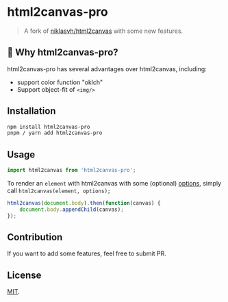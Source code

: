 # html2canvas-pro

> A fork of [niklasvh/html2canvas](https://github.com/niklasvh/html2canvas) with some new features.

## 🌟 Why html2canvas-pro?

html2canvas-pro has several advantages over html2canvas, including:
- support color function "oklch"
- Support object-fit of ```<img/>```

## Installation

```sh
npm install html2canvas-pro
pnpm / yarn add html2canvas-pro
```

## Usage
```javascript
import html2canvas from 'html2canvas-pro';
```

To render an `element` with html2canvas with some (optional) [options](/docs/configuration.md), simply call `html2canvas(element, options);`

```javascript
html2canvas(document.body).then(function(canvas) {
    document.body.appendChild(canvas);
});
```

## Contribution

If you want to add some features, feel free to submit PR.

## License

[MIT](LICENSE).